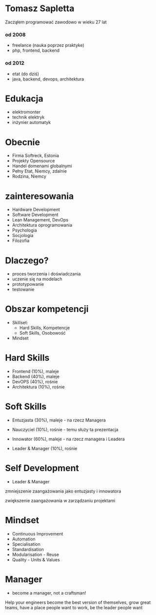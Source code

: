 # Tomasz Sapletta

Zacząłem programować zawodowo w wieku 27 lat
  
### od 2008
+ freelance (nauka poprzez praktyke)
+ php, frontend, backend

### od 2012
+ etat (do dziś)
+ java, backend, devops, architektura
    
# Edukacja

+ elektromonter
+ technik elektryk
+ inżynier automatyk

# Obecnie

+ Firma Softreck, Estonia
+ Projekty Opensource
+ Handel domenami globalnymi
+ Pełny Etat, Niemcy, zdalnie 
+ Rodzina, Niemcy


# zainteresowania

+ Hardware Development
+ Software Development
+ Lean Management, DevOps
+ Architektura oprogramowania
+ Psychologia
+ Socjologia
+ Filozofia


# Dlaczego?

+ proces tworzenia i doświadczania
+ uczenie się na modelach
+ prototypowanie
+ testowanie


# Obszar kompetencji

+ Skillset: 
    + Hard Skills, Kompetencje
    + Soft Skills, Osobowość
+ Mindset
 

# Hard Skills

+ Frontend (10%), maleje
+ Backend (40%), maleje
+ DevOPS (40%), rośnie
+ Architektura (10%), rośnie


# Soft Skills

[comment]: <> (Każdy z nas ma w różnych tematach różne punkty widzenia:)

+ Entuzjasta (30%), maleje - na rzecz Managera

+ Nauczyciel (10%), rośnie - temu służy ta prezentacja

+ Innowator (60%), maleje - na rzecz managera i Leadera

+ Leader & Manager (10%), rośnie


# Self Development

+ Leader & Manager

zmniejszenie zaangażowania jako entuzjasty i innowatora

zwiększenie zaangażowania w zarządzaniu projektami



# Mindset
+ Continuous Improvement
+ Automation
+ Specialisation
+ Standardisation
+ Modularisation - Reuse
+ Quality - Units & Values



# Manager
+ become a manager, not a craftsman!

Help your engineers become the best version of themselves,
grow great teams, have a place people want to work, be the leader people want







